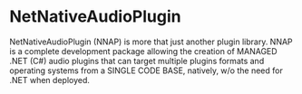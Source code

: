 # NetNativeAudioPlugin
 NetNativeAudioPlugin (NNAP) is more that just another plugin library. NNAP is a complete development package allowing the creation of MANAGED .NET (C#) audio plugins that can target multiple plugins formats and operating systems from a SINGLE CODE BASE, natively, w/o the need for .NET when deployed.
